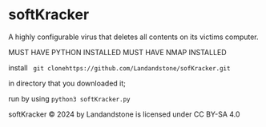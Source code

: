# softKracker
A highly configurable virus that deletes all contents on its victims computer.

MUST HAVE PYTHON INSTALLED
MUST HAVE NMAP INSTALLED



install
`
git clonehttps://github.com/Landandstone/sofKracker.git`

in directory that you downloaded it;


run by using
`python3 softKracker.py`






 softKracker © 2024 by Landandstone is licensed under CC BY-SA 4.0 
